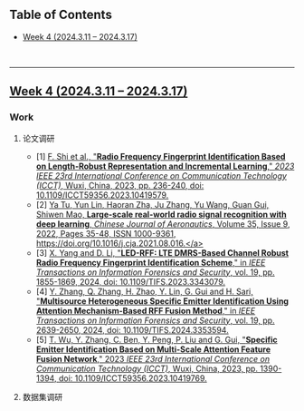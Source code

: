 <p id="table"></p>

## Table of Contents

- <a href="#4">Week 4 (2024.3.11 – 2024.3.17)</a>

<br/>

------

<p id="4"></p>

## <a href="#table">Week 4 (2024.3.11 – 2024.3.17)</a>

### Work

1. 论文调研

   - \[1\] <a href="https://ieeexplore.ieee.org/abstract/document/10419579">F. Shi et al., "**Radio Frequency Fingerprint Identification Based on Length-Robust Representation and Incremental Learning**," _2023 IEEE 23rd International Conference on Communication Technology (ICCT)_, Wuxi, China, 2023, pp. 236-240, doi: 10.1109/ICCT59356.2023.10419579.</a>
   - \[2\] <a href="https://www.sciencedirect.com/science/article/pii/S1000936121002934">Ya Tu, Yun Lin, Haoran Zha, Ju Zhang, Yu Wang, Guan Gui, Shiwen Mao, **Large-scale real-world radio signal recognition with deep learning**, _Chinese Journal of Aeronautics_, Volume 35, Issue 9, 2022, Pages 35-48, ISSN 1000-9361, https://doi.org/10.1016/j.cja.2021.08.016.</a>
   - \[3\] <a href="https://ieeexplore.ieee.org/abstract/document/10360105">X. Yang and D. Li, "**LED-RFF: LTE DMRS-Based Channel Robust Radio Frequency Fingerprint Identification Scheme**," in _IEEE Transactions on Information Forensics and Security_, vol. 19, pp. 1855-1869, 2024, doi: 10.1109/TIFS.2023.3343079.</a>
   - \[4\] <a href="https://ieeexplore.ieee.org/abstract/document/10397582">Y. Zhang, Q. Zhang, H. Zhao, Y. Lin, G. Gui and H. Sari, "**Multisource Heterogeneous Specific Emitter Identification Using Attention Mechanism-Based RFF Fusion Method**," in _IEEE Transactions on Information Forensics and Security_, vol. 19, pp. 2639-2650, 2024, doi: 10.1109/TIFS.2024.3353594.</a>
   - \[5\] <a href="https://ieeexplore.ieee.org/abstract/document/10419769">T. Wu, Y. Zhang, C. Ben, Y. Peng, P. Liu and G. Gui, "**Specific Emitter Identification Based on Multi-Scale Attention Feature Fusion Network**," 2023 _IEEE 23rd International Conference on Communication Technology (ICCT)_, Wuxi, China, 2023, pp. 1390-1394, doi: 10.1109/ICCT59356.2023.10419769.</a>

2. 数据集调研




